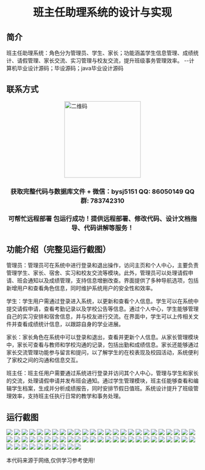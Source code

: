 <p><h1 align="center">班主任助理系统的设计与实现</h1></p>

## 简介
班主任助理系统：角色分为管理员、学生、家长；功能涵盖学生信息管理、成绩统计、请假管理、家长交流、实习管理与校友交流，提升班级事务管理效率。    --计算机毕业设计源码；毕设源码；java毕业设计源码


## 联系方式
<img src="https://bs-1329754181.cos.ap-shanghai.myqcloud.com/wx.jpg" alt="二维码" style="display: block; margin: 0 auto;" width="200px">
<p><h3 align="center">获取完整代码与数据库文件 + 微信：bysj5151 QQ: 86050149 QQ群: 783742310</h3></p>
<p><h3 align="center">可帮忙远程部署 包运行成功！提供远程部署、修改代码、设计文档指导、代码讲解等服务！</h3></p>

## 功能介绍（完整见运行截图）
管理员：管理员可在系统中进行登录和退出操作，访问主页和个人中心，主要负责管理学生、家长、宿舍、实习和校友交流等模块。此外，管理员可以处理请假申请、班会通知以及成绩管理，支持信息增删改查。界面提供了多种导航选项，包括新增用户和查看角色信息，同时维护系统用户的安全性和效率。

学生：学生用户需通过登录进入系统，以更新和查看个人信息。学生可以在系统中提交请假申请，查看考勤记录以及学校公告等信息。通过个人中心，学生能够管理自己的实习安排和宿舍信息，并与校友进行交流。在界面中，学生可以上传相关文件并查看成绩统计信息，以跟踪自身的学业进展。

家长：家长角色在系统中可以登录和退出，查看并更新个人信息。从家长管理模块中，家长可查看与教师和学校沟通的记录，包括出勤和成绩信息。家长还能够通过家长交流管理功能参与留言和提问，以了解学生的在校表现及校园活动，系统便利了家校之间的沟通和信息交互。

班主任：班主任用户需要通过系统进行登录并访问其个人中心，管理与学生和家长的交流，处理请假申请并发布班会通知。通过学生管理模块，班主任能够查看和编辑学生档案，生成并分析成绩报告，同时安排节假日值班。系统设计提升了班级管理效率，支持班主任执行日常的教学和事务处理。


## 运行截图
![](https://bs-1329754181.cos.ap-shanghai.myqcloud.com/ssm/classAdviserAssistant/img/001.jpg)
![](https://bs-1329754181.cos.ap-shanghai.myqcloud.com/ssm/classAdviserAssistant/img/002.jpg)
![](https://bs-1329754181.cos.ap-shanghai.myqcloud.com/ssm/classAdviserAssistant/img/003.jpg)
![](https://bs-1329754181.cos.ap-shanghai.myqcloud.com/ssm/classAdviserAssistant/img/004.jpg)
![](https://bs-1329754181.cos.ap-shanghai.myqcloud.com/ssm/classAdviserAssistant/img/005.jpg)
![](https://bs-1329754181.cos.ap-shanghai.myqcloud.com/ssm/classAdviserAssistant/img/006.jpg)
![](https://bs-1329754181.cos.ap-shanghai.myqcloud.com/ssm/classAdviserAssistant/img/007.jpg)
![](https://bs-1329754181.cos.ap-shanghai.myqcloud.com/ssm/classAdviserAssistant/img/008.jpg)
![](https://bs-1329754181.cos.ap-shanghai.myqcloud.com/ssm/classAdviserAssistant/img/009.jpg)
![](https://bs-1329754181.cos.ap-shanghai.myqcloud.com/ssm/classAdviserAssistant/img/010.jpg)
![](https://bs-1329754181.cos.ap-shanghai.myqcloud.com/ssm/classAdviserAssistant/img/011.jpg)
![](https://bs-1329754181.cos.ap-shanghai.myqcloud.com/ssm/classAdviserAssistant/img/012.jpg)
![](https://bs-1329754181.cos.ap-shanghai.myqcloud.com/ssm/classAdviserAssistant/img/013.jpg)
![](https://bs-1329754181.cos.ap-shanghai.myqcloud.com/ssm/classAdviserAssistant/img/014.jpg)
![](https://bs-1329754181.cos.ap-shanghai.myqcloud.com/ssm/classAdviserAssistant/img/015.jpg)
![](https://bs-1329754181.cos.ap-shanghai.myqcloud.com/ssm/classAdviserAssistant/img/016.jpg)
![](https://bs-1329754181.cos.ap-shanghai.myqcloud.com/ssm/classAdviserAssistant/img/017.jpg)
![](https://bs-1329754181.cos.ap-shanghai.myqcloud.com/ssm/classAdviserAssistant/img/018.jpg)
![](https://bs-1329754181.cos.ap-shanghai.myqcloud.com/ssm/classAdviserAssistant/img/019.jpg)
![](https://bs-1329754181.cos.ap-shanghai.myqcloud.com/ssm/classAdviserAssistant/img/020.jpg)
![](https://bs-1329754181.cos.ap-shanghai.myqcloud.com/ssm/classAdviserAssistant/img/021.jpg)
![](https://bs-1329754181.cos.ap-shanghai.myqcloud.com/ssm/classAdviserAssistant/img/022.jpg)
![](https://bs-1329754181.cos.ap-shanghai.myqcloud.com/ssm/classAdviserAssistant/img/023.jpg)
![](https://bs-1329754181.cos.ap-shanghai.myqcloud.com/ssm/classAdviserAssistant/img/024.jpg)
![](https://bs-1329754181.cos.ap-shanghai.myqcloud.com/ssm/classAdviserAssistant/img/025.jpg)
![](https://bs-1329754181.cos.ap-shanghai.myqcloud.com/ssm/classAdviserAssistant/img/026.jpg)
![](https://bs-1329754181.cos.ap-shanghai.myqcloud.com/ssm/classAdviserAssistant/img/027.jpg)
![](https://bs-1329754181.cos.ap-shanghai.myqcloud.com/ssm/classAdviserAssistant/img/028.jpg)
![](https://bs-1329754181.cos.ap-shanghai.myqcloud.com/ssm/classAdviserAssistant/img/029.jpg)
![](https://bs-1329754181.cos.ap-shanghai.myqcloud.com/ssm/classAdviserAssistant/img/030.jpg)
![](https://bs-1329754181.cos.ap-shanghai.myqcloud.com/ssm/classAdviserAssistant/img/031.jpg)
![](https://bs-1329754181.cos.ap-shanghai.myqcloud.com/ssm/classAdviserAssistant/img/032.jpg)
![](https://bs-1329754181.cos.ap-shanghai.myqcloud.com/ssm/classAdviserAssistant/img/033.jpg)
![](https://bs-1329754181.cos.ap-shanghai.myqcloud.com/ssm/classAdviserAssistant/img/034.jpg)
![](https://bs-1329754181.cos.ap-shanghai.myqcloud.com/ssm/classAdviserAssistant/img/035.jpg)
![](https://bs-1329754181.cos.ap-shanghai.myqcloud.com/ssm/classAdviserAssistant/img/036.jpg)
![](https://bs-1329754181.cos.ap-shanghai.myqcloud.com/ssm/classAdviserAssistant/img/037.jpg)
![](https://bs-1329754181.cos.ap-shanghai.myqcloud.com/ssm/classAdviserAssistant/img/038.jpg)
![](https://bs-1329754181.cos.ap-shanghai.myqcloud.com/ssm/classAdviserAssistant/img/039.jpg)
![](https://bs-1329754181.cos.ap-shanghai.myqcloud.com/ssm/classAdviserAssistant/img/040.jpg)
![](https://bs-1329754181.cos.ap-shanghai.myqcloud.com/ssm/classAdviserAssistant/img/041.jpg)
![](https://bs-1329754181.cos.ap-shanghai.myqcloud.com/ssm/classAdviserAssistant/img/042.jpg)
![](https://bs-1329754181.cos.ap-shanghai.myqcloud.com/ssm/classAdviserAssistant/img/043.jpg)
![](https://bs-1329754181.cos.ap-shanghai.myqcloud.com/ssm/classAdviserAssistant/img/044.jpg)
![](https://bs-1329754181.cos.ap-shanghai.myqcloud.com/ssm/classAdviserAssistant/img/045.jpg)
![](https://bs-1329754181.cos.ap-shanghai.myqcloud.com/ssm/classAdviserAssistant/img/046.jpg)
![](https://bs-1329754181.cos.ap-shanghai.myqcloud.com/ssm/classAdviserAssistant/img/047.jpg)
![](https://bs-1329754181.cos.ap-shanghai.myqcloud.com/ssm/classAdviserAssistant/img/048.jpg)
![](https://bs-1329754181.cos.ap-shanghai.myqcloud.com/ssm/classAdviserAssistant/img/049.jpg)
![](https://bs-1329754181.cos.ap-shanghai.myqcloud.com/ssm/classAdviserAssistant/img/050.jpg)
![](https://bs-1329754181.cos.ap-shanghai.myqcloud.com/ssm/classAdviserAssistant/img/051.jpg)
![](https://bs-1329754181.cos.ap-shanghai.myqcloud.com/ssm/classAdviserAssistant/img/052.jpg)
![](https://bs-1329754181.cos.ap-shanghai.myqcloud.com/ssm/classAdviserAssistant/img/053.jpg)
![](https://bs-1329754181.cos.ap-shanghai.myqcloud.com/ssm/classAdviserAssistant/img/054.jpg)
![](https://bs-1329754181.cos.ap-shanghai.myqcloud.com/ssm/classAdviserAssistant/img/055.jpg)
![](https://bs-1329754181.cos.ap-shanghai.myqcloud.com/ssm/classAdviserAssistant/img/056.jpg)
![](https://bs-1329754181.cos.ap-shanghai.myqcloud.com/ssm/classAdviserAssistant/img/057.jpg)
![](https://bs-1329754181.cos.ap-shanghai.myqcloud.com/ssm/classAdviserAssistant/img/058.jpg)
![](https://bs-1329754181.cos.ap-shanghai.myqcloud.com/ssm/classAdviserAssistant/img/059.jpg)
![](https://bs-1329754181.cos.ap-shanghai.myqcloud.com/ssm/classAdviserAssistant/img/060.jpg)

<p>本代码来源于网络,仅供学习参考使用!</p>
